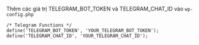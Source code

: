 Thêm các giá trị TELEGRAM_BOT_TOKEN và TELEGRAM_CHAT_ID vào `wp-config.php` 
```
/* Telegram Functions */
define('TELEGRAM_BOT_TOKEN', 'YOUR_TELEGRAM_BOT_TOKEN');
define('TELEGRAM_CHAT_ID', 'YOUR_TELEGRAM_CHAT_ID');
```
